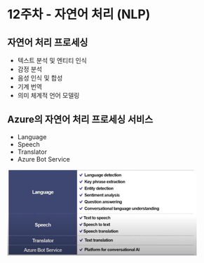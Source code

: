 # 12주차 - 자연어 처리 (NLP)

## 자연어 처리 프로세싱

- 텍스트 분석 및 엔티티 인식
- 감정 분석
- 음성 인식 및 합성
- 기계 번역
- 의미 체계적 언어 모델링

## Azure의 자연어 처리 프로세싱 서비스

- Language
- Speech
- Translator
- Azure Bot Service

<a><img src='./img/4-15.png' width='432' /></a>
